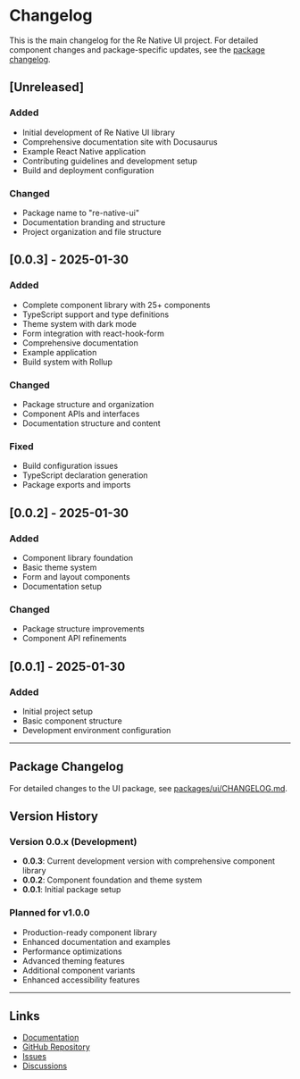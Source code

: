 # Changelog

This is the main changelog for the Re Native UI project. For detailed component changes and package-specific updates, see the [package changelog](./packages/ui/CHANGELOG.md).

## [Unreleased]

### Added

- Initial development of Re Native UI library
- Comprehensive documentation site with Docusaurus
- Example React Native application
- Contributing guidelines and development setup
- Build and deployment configuration

### Changed

- Package name to "re-native-ui"
- Documentation branding and structure
- Project organization and file structure

## [0.0.3] - 2025-01-30

### Added

- Complete component library with 25+ components
- TypeScript support and type definitions
- Theme system with dark mode
- Form integration with react-hook-form
- Comprehensive documentation
- Example application
- Build system with Rollup

### Changed

- Package structure and organization
- Component APIs and interfaces
- Documentation structure and content

### Fixed

- Build configuration issues
- TypeScript declaration generation
- Package exports and imports

## [0.0.2] - 2025-01-30

### Added

- Component library foundation
- Basic theme system
- Form and layout components
- Documentation setup

### Changed

- Package structure improvements
- Component API refinements

## [0.0.1] - 2025-01-30

### Added

- Initial project setup
- Basic component structure
- Development environment configuration

---

## Package Changelog

For detailed changes to the UI package, see [packages/ui/CHANGELOG.md](./packages/ui/CHANGELOG.md).

## Version History

### Version 0.0.x (Development)

- **0.0.3**: Current development version with comprehensive component library
- **0.0.2**: Component foundation and theme system
- **0.0.1**: Initial package setup

### Planned for v1.0.0

- Production-ready component library
- Enhanced documentation and examples
- Performance optimizations
- Advanced theming features
- Additional component variants
- Enhanced accessibility features

---

## Links

- [Documentation](https://rnativeui.dev)
- [GitHub Repository](https://github.com/pitaz/react-native-ui)
- [Issues](https://github.com/pitaz/react-native-ui/issues)
- [Discussions](https://github.com/pitaz/react-native-ui/discussions)
